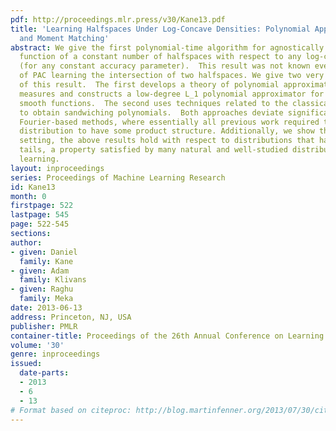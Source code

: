 ```yaml
---
pdf: http://proceedings.mlr.press/v30/Kane13.pdf
title: 'Learning Halfspaces Under Log-Concave Densities: Polynomial Approximations
  and Moment Matching'
abstract: We give the first polynomial-time algorithm for agnostically learning any
  function of a constant number of halfspaces with respect to any log-concave distribution
  (for any constant accuracy parameter).  This result was not known even for the case
  of PAC learning the intersection of two halfspaces. We give two very different proofs
  of this result.  The first develops a theory of polynomial approximation for log-concave
  measures and constructs a low-degree L_1 polynomial approximator for sufficiently
  smooth functions.  The second uses techniques related to the classical moment problem
  to obtain sandwiching polynomials.  Both approaches deviate significantly from known
  Fourier-based methods, where essentially all previous work required the underlying
  distribution to have some product structure. Additionally, we show that in the smoothed-analysis
  setting, the above results hold with respect to distributions that have sub-exponential
  tails, a property satisfied by many natural and well-studied distributions in machine
  learning.
layout: inproceedings
series: Proceedings of Machine Learning Research
id: Kane13
month: 0
firstpage: 522
lastpage: 545
page: 522-545
sections: 
author:
- given: Daniel
  family: Kane
- given: Adam
  family: Klivans
- given: Raghu
  family: Meka
date: 2013-06-13
address: Princeton, NJ, USA
publisher: PMLR
container-title: Proceedings of the 26th Annual Conference on Learning Theory
volume: '30'
genre: inproceedings
issued:
  date-parts:
  - 2013
  - 6
  - 13
# Format based on citeproc: http://blog.martinfenner.org/2013/07/30/citeproc-yaml-for-bibliographies/
---
```

